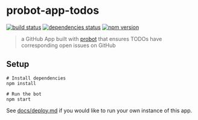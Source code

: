 # probot-app-todos

[![build status][build-badge]][build-href]
[![dependencies status][deps-badge]][deps-href]
[![npm version][npm-badge]][npm-href]

> a GitHub App built with [probot](https://github.com/probot/probot) that ensures TODOs have corresponding open issues on GitHub
## Setup

```
# Install dependencies
npm install

# Run the bot
npm start
```

See [docs/deploy.md](docs/deploy.md) if you would like to run your own instance of this app.

[build-badge]: https://badge.buildkite.com/7d99c5817cb08fe5bda7613110b8c06c5612412ffcf3d097cf.svg?branch=master
[build-href]: https://buildkite.com/uberopensource/probot-app-todos
[deps-badge]: https://david-dm.org/uber-web/probot-app-todos.svg
[deps-href]: https://david-dm.org/uber-web/probot-app-todos
[npm-badge]: https://badge.fury.io/js/probot-app-todos.svg
[npm-href]: https://www.npmjs.com/package/probot-app-todos
